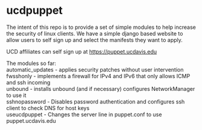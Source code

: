 # ucdpuppet

The intent of this repo is to provide a set of simple modules to help increase the security of linux clients.   We have a simple django based website to allow users to self sign up and select the manifests they want to apply.

UCD affiliates can self sign up at https://puppet.ucdavis.edu

The modules so far:  
  automatic_updates - applies security patches without user intervention  
  fwsshonly - implements a firewall for IPv4 and IPv6 that only allows ICMP and ssh incoming  
  unbound - installs unbound (and if necessary) configures NetworkManager to use it  
  sshnopassword - Disables password authentication and configures ssh client to check DNS for host keys  
  useucdpuppet - Changes the server line in puppet.conf to use puppet.ucdavis.edu  



